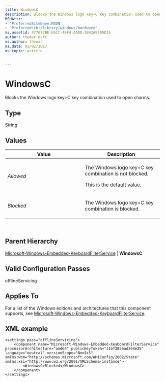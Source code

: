 ```yaml
---
title: WindowsC
description: Blocks the Windows logo key+C key combination used to open charms.
MSHAttr:
- 'PreferredSiteName:MSDN'
- 'PreferredLib:/library/windows/hardware'
ms.assetid: 077677BE-E6CC-40F4-AADD-3B92A9F05D35
author: themar-msft
ms.author: themar
ms.date: 05/02/2017
ms.topic: article


---
```


# WindowsC


Blocks the Windows logo key+C key combination used to open charms.

## Type


String

## Values


<table>
<colgroup>
<col width="50%" />
<col width="50%" />
</colgroup>
<thead>
<tr class="header">
<th>Value</th>
<th>Description</th>
</tr>
</thead>
<tbody>
<tr class="odd">
<td><p><em>Allowed</em></p></td>
<td><p>The Windows logo key+C key combination is not blocked.</p>
<p>This is the default value.</p></td>
</tr>
<tr class="even">
<td><p><em>Blocked</em></p></td>
<td><p>The Windows logo key+C key combination is blocked.</p></td>
</tr>
</tbody>
</table>

 

## Parent Hierarchy


[Microsoft-Windows-Embedded-KeyboardFilterService](microsoft-windows-embedded-keyboardfilterservice.md) | **WindowsC**

## Valid Configuration Passes


offlineServicing

## Applies To


For a list of the Windows editions and architectures that this component supports, see [Microsoft-Windows-Embedded-KeyboardFilterService](microsoft-windows-embedded-keyboardfilterservice.md).

## XML example


```
<settings pass="offlineServicing">
    <component name="Microsoft-Windows-Embedded-KeyboardFilterService" processorArchitecture="amd64" publicKeyToken="31bf3856ad364e35" language="neutral" versionScope="NonSxS" xmlns:wcm="http://schemas.microsoft.com/WMIConfig/2002/State" xmlns:xsi="http://www.w3.org/2001/XMLSchema-instance">
        <WindowsC>Blocked</WindowsC>
    </component>
</settings>
```

 

 






